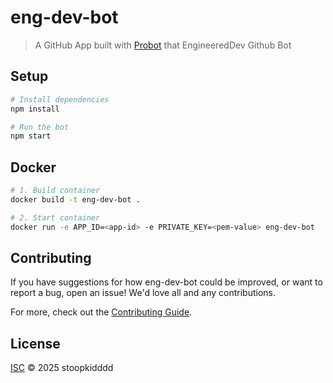 # eng-dev-bot

> A GitHub App built with [Probot](https://github.com/probot/probot) that EngineeredDev Github Bot

## Setup

```sh
# Install dependencies
npm install

# Run the bot
npm start
```

## Docker

```sh
# 1. Build container
docker build -t eng-dev-bot .

# 2. Start container
docker run -e APP_ID=<app-id> -e PRIVATE_KEY=<pem-value> eng-dev-bot
```

## Contributing

If you have suggestions for how eng-dev-bot could be improved, or want to report a bug, open an issue! We'd love all and any contributions.

For more, check out the [Contributing Guide](CONTRIBUTING.md).

## License

[ISC](LICENSE) © 2025 stoopkidddd
